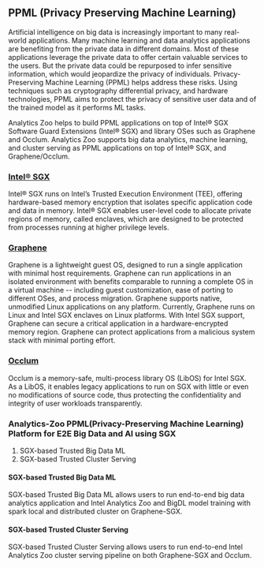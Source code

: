 ## PPML (Privacy Preserving Machine Learning) 
Artificial intelligence on big data is increasingly important to many real-world applications. Many machine learning and data analytics applications are benefiting from the private data in different domains. Most of these applications leverage the private data to offer certain valuable services to the users. But the private data could be repurposed to infer sensitive information, which would jeopardize the privacy of individuals. Privacy-Preserving Machine Learning (PPML) helps address these risks. Using techniques such as cryptography differential privacy, and hardware technologies, PPML aims to protect the privacy of sensitive user data and of the trained model as it performs ML tasks.

Analytics Zoo helps to build PPML applications on top of Intel® SGX Software Guard Extensions (Intel® SGX) and library OSes such as Graphene and Occlum. Analytics Zoo supports big data analytics, machine learning, and cluster serving as PPML applications on top of Intel® SGX, and Graphene/Occlum.

### [Intel® SGX](https://software.intel.com/content/www/us/en/develop/topics/software-guard-extensions.html)
Intel® SGX runs on Intel’s Trusted Execution Environment (TEE), offering hardware-based memory encryption that isolates specific application code and data in memory. Intel® SGX enables user-level code to allocate private regions of memory, called enclaves, which are designed to be protected from processes running at higher privilege levels. 

### [Graphene](https://github.com/oscarlab/graphene)
Graphene is a lightweight guest OS, designed to run a single application with minimal host requirements. Graphene can run applications in an isolated environment with benefits comparable to running a complete OS in a virtual machine -- including guest customization, ease of porting to different OSes, and process migration. Graphene supports native, unmodified Linux applications on any platform. Currently, Graphene runs on Linux and Intel SGX enclaves on Linux platforms. With Intel SGX support, Graphene can secure a critical application in a hardware-encrypted memory region. Graphene can protect applications from a malicious system stack with minimal porting effort.

### [Occlum](https://github.com/occlum/occlum)
Occlum is a memory-safe, multi-process library OS (LibOS) for Intel SGX. As a LibOS, it enables legacy applications to run on SGX with little or even no modifications of source code, thus protecting the confidentiality and integrity of user workloads transparently.

### Analytics-Zoo PPML(Privacy-Preserving Machine Learning) Platform for E2E Big Data and AI using SGX
1. SGX-based Trusted Big Data ML
2. SGX-based Trusted Cluster Serving

#### SGX-based Trusted Big Data ML
SGX-based Trusted Big Data ML allows users to run end-to-end big data analytics application and Intel Analytics Zoo and BigDL model training with spark local and distributed cluster on Graphene-SGX.

#### SGX-based Trusted Cluster Serving
SGX-based Trusted Cluster Serving allows users to run end-to-end Intel Analytics Zoo cluster serving pipeline on both Graphene-SGX and Occlum.


